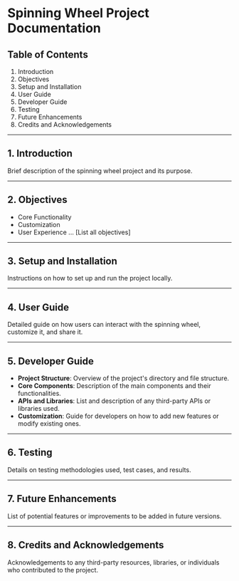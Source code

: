 # Spinning Wheel Project Documentation

## Table of Contents
1. Introduction
2. Objectives
3. Setup and Installation
4. User Guide
5. Developer Guide
6. Testing
7. Future Enhancements
8. Credits and Acknowledgements

---

## 1. Introduction
Brief description of the spinning wheel project and its purpose.

---

## 2. Objectives
- Core Functionality
- Customization
- User Experience
... [List all objectives]

---

## 3. Setup and Installation
Instructions on how to set up and run the project locally.

---

## 4. User Guide
Detailed guide on how users can interact with the spinning wheel, customize it, and share it.

---

## 5. Developer Guide
- **Project Structure**: Overview of the project's directory and file structure.
- **Core Components**: Description of the main components and their functionalities.
- **APIs and Libraries**: List and description of any third-party APIs or libraries used.
- **Customization**: Guide for developers on how to add new features or modify existing ones.

---

## 6. Testing
Details on testing methodologies used, test cases, and results.

---

## 7. Future Enhancements
List of potential features or improvements to be added in future versions.

---

## 8. Credits and Acknowledgements
Acknowledgements to any third-party resources, libraries, or individuals who contributed to the project.


